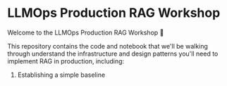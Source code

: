 # LLMOps Production RAG Workshop

Welcome to the LLMOps Production RAG Workshop 👋

This repository contains the code and notebook that we'll be walking through
understand the infrastructure and design patterns you'll need to implement
RAG in production, including:

1. Establishing a simple baseline
